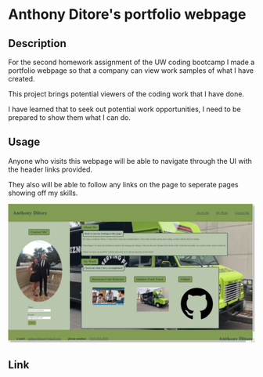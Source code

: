 # Anthony Ditore's portfolio webpage

## Description

For the second homework assignment of the UW coding bootcamp I made a portfolio webpage so that a company can view work samples of what I have created.

This project brings potential viewers of the coding work that I have done.

I have learned that to seek out potential work opportunities, I need to be prepared to show them what I can do.

## Usage

Anyone who visits this webpage will be able to navigate through the UI with the header links provided.

They also will be able to follow any links on the page to seperate pages showing off my skills.

![myportfolioscreenshot](assets/images/portfolio-screenshot.jpg)

## Link

